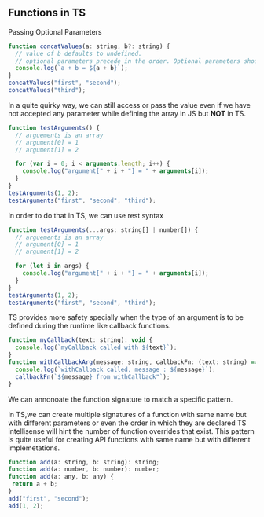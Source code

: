 ## Functions in TS

Passing Optional Parameters

```js
function concatValues(a: string, b?: string) {
  // value of b defaults to undefined.
  // optional parameters precede in the order. Optional parameters should always appear in the last.or can have a default value.
  console.log(`a + b = ${a + b}`);
}
concatValues("first", "second");
concatValues("third");
```

In a quite quirky way, we can still access or pass the value even if we have not accepted any parameter while defining the array in JS but **NOT** in TS.

```js
function testArguments() {
  // arguements is an array
  // argument[0] = 1
  // argument[1] = 2

  for (var i = 0; i < arguments.length; i++) {
    console.log("argument[" + i + "] = " + arguments[i]);
  }
}
testArguments(1, 2);
testArguments("first", "second", "third");
```

In order to do that in TS, we can use rest syntax

```js
function testArguments(...args: string[] | number[]) {
  // arguements is an array
  // argument[0] = 1
  // argument[1] = 2

  for (let i in args) {
    console.log("argument[" + i + "] = " + arguments[i]);
  }
}
testArguments(1, 2);
testArguments("first", "second", "third");
```

TS provides more safety specially when the type of an argument is to be defined during the runtime like callback functions.

```js
function myCallback(text: string): void {
  console.log(`myCallback called with ${text}`);
}
function withCallbackArg(message: string, callbackFn: (text: string) => void) {
  console.log(`withCallback called, message : ${message}`);
  callbackFn(`${message} from withCallback"`);
}
```

We can annonoate the function signature to match a specific pattern.

In TS,we can create multiple signatures of a function with same name but with different parameters or even the order in which they are declared
TS intellisense will hint the number of function overrides that exist. This pattern is quite useful for creating API functions with same name but with different implemetations.

```js
function add(a: string, b: string): string;
function add(a: number, b: number): number;
function add(a: any, b: any) {
 return a + b;
}
add("first", "second");
add(1, 2);
```

